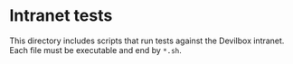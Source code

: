 # Intranet tests

This directory includes scripts that run tests against the Devilbox intranet.
Each file must be executable and end by `*.sh`.
